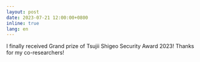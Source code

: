 ```yaml
---
layout: post
date: 2023-07-21 12:00:00+0800
inline: true
lang: en
---
```


I finally received Grand prize of Tsujii Shigeo Security Award 2023! Thanks for my co-researchers!